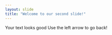 ```yaml
---
layout: slide
title: "Welcome to our second slide!"
---
```

Your text looks good
Use the left arrow to go back!
